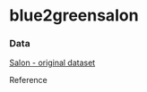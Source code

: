 # blue2greensalon

### Data

[Salon - original dataset](https://www.kaggle.com/datasets/frederickferguson/hair-salon-no-show-data-set?select=Receipt+Transactions0.csv)

Reference
